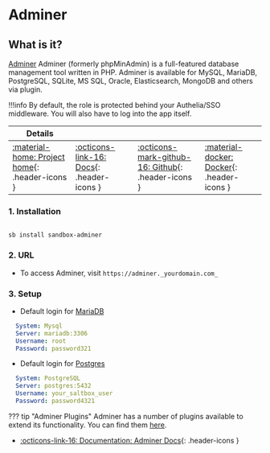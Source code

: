 # Adminer

## What is it?

[Adminer](https://www.adminer.org/) Adminer (formerly phpMinAdmin) is a full-featured database management tool written in PHP. Adminer is available for MySQL, MariaDB, PostgreSQL, SQLite, MS SQL, Oracle, Elasticsearch, MongoDB and others via plugin.

!!!info
    By default, the role is protected behind your Authelia/SSO middleware. You will also have to log into the app itself.

| Details     |             |             |             |
|-------------|-------------|-------------|-------------|
| [:material-home: Project home](https://www.adminer.org/){: .header-icons } | [:octicons-link-16: Docs](https://github.com/vrana/adminer/#readme){: .header-icons } | [:octicons-mark-github-16: Github](https://github.com/vrana/adminer){: .header-icons } | [:material-docker: Docker](https://hub.docker.com/_/adminer/){: .header-icons }|

### 1. Installation

``` shell

sb install sandbox-adminer

```

### 2. URL

- To access Adminer, visit `https://adminer._yourdomain.com_`

### 3. Setup

- Default login for [MariaDB](../../apps/mariadb.md)

``` yaml title="Adminer Mariadb Login"
  System: Mysql
  Server: mariadb:3306
  Username: root
  Password: password321
```

- Default login for [Postgres](../../apps/postgres.md)

``` yaml title="Adminer Postgres Login"
  System: PostgreSQL
  Server: postgres:5432
  Username: your_saltbox_user
  Password: password4321
```

??? tip "Adminer Plugins"
    Adminer has a number of plugins available to extend its functionality. You can find them [here](https://www.adminer.org/en/plugins/).

- [:octicons-link-16: Documentation: Adminer Docs](https://github.com/vrana/adminer/#readme){: .header-icons }
